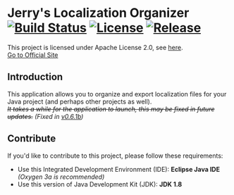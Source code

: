 # Jerry's Localization Organizer [![Build Status](https://travis-ci.org/Jerryzs/localization.svg?branch=master)](https://travis-ci.org/Jerryzs/localization) [![License](https://img.shields.io/github/license/Jerryzs/localization.svg)](https://www.apache.org/licenses/LICENSE-2.0) [![Release](https://img.shields.io/github/release-pre/Jerryzs/localization.svg)](https://github.com/Jerryzs/localization/releases)

This project is licensed under Apache License 2.0, see [here](https://www.apache.org/licenses/LICENSE-2.0). <br>
[Go to Official Site](http://jerry.cc/projects/page.php?Project=Jerry%27s%20Localization%20Organizer)

## Introduction
This application allows you to organize and export localization files for your Java project (and perhaps other projects as well). <br>
*~~It takes a while for the application to launch, this may be fixed in future updates.~~ (Fixed in [v0.6.1b](https://github.com/Jerryzs/localization/releases/tag/v0.6.1b))*

## Contribute
If you'd like to contribute to this project, please follow these requirements: 
* Use this Integrated Development Environment (IDE): **Eclipse Java IDE** *(Oxygen 3a is recommended)*
* Use this version of Java Development Kit (JDK): **JDK 1.8**

